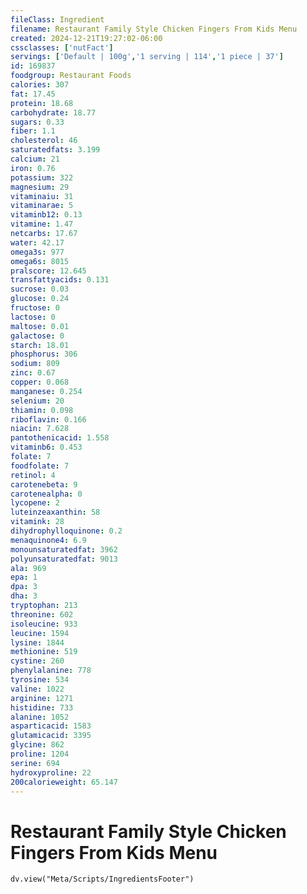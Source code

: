 ```yaml
---
fileClass: Ingredient
filename: Restaurant Family Style Chicken Fingers From Kids Menu
created: 2024-12-21T19:27:02-06:00
cssclasses: ['nutFact']
servings: ['Default | 100g','1 serving | 114','1 piece | 37']
id: 169837
foodgroup: Restaurant Foods
calories: 307
fat: 17.45
protein: 18.68
carbohydrate: 18.77
sugars: 0.33
fiber: 1.1
cholesterol: 46
saturatedfats: 3.199
calcium: 21
iron: 0.76
potassium: 322
magnesium: 29
vitaminaiu: 31
vitaminarae: 5
vitaminb12: 0.13
vitamine: 1.47
netcarbs: 17.67
water: 42.17
omega3s: 977
omega6s: 8015
pralscore: 12.645
transfattyacids: 0.131
sucrose: 0.03
glucose: 0.24
fructose: 0
lactose: 0
maltose: 0.01
galactose: 0
starch: 18.01
phosphorus: 306
sodium: 809
zinc: 0.67
copper: 0.068
manganese: 0.254
selenium: 20
thiamin: 0.098
riboflavin: 0.166
niacin: 7.628
pantothenicacid: 1.558
vitaminb6: 0.453
folate: 7
foodfolate: 7
retinol: 4
carotenebeta: 9
carotenealpha: 0
lycopene: 2
luteinzeaxanthin: 58
vitamink: 28
dihydrophylloquinone: 0.2
menaquinone4: 6.9
monounsaturatedfat: 3962
polyunsaturatedfat: 9013
ala: 969
epa: 1
dpa: 3
dha: 3
tryptophan: 213
threonine: 602
isoleucine: 933
leucine: 1594
lysine: 1844
methionine: 519
cystine: 260
phenylalanine: 778
tyrosine: 534
valine: 1022
arginine: 1271
histidine: 733
alanine: 1052
asparticacid: 1583
glutamicacid: 3395
glycine: 862
proline: 1204
serine: 694
hydroxyproline: 22
200calorieweight: 65.147
---
```


# Restaurant Family Style Chicken Fingers From Kids Menu

```dataviewjs
dv.view("Meta/Scripts/IngredientsFooter")
```